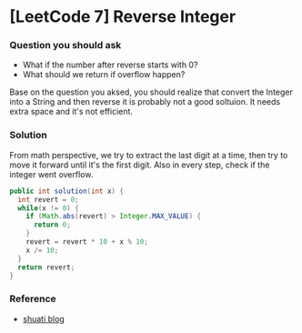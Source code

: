 # [LeetCode 7] Reverse Integer 

### Question you should ask
* What if the number after reverse starts with 0?
* What should we return if overflow happen?

Base on the question you aksed, you should realize that convert the Integer into a String and then reverse it is probably not a good soltuion. It needs extra space and it's not efficient.

### Solution
From math perspective, we try to extract the last digit at a time, then try to move it forward until it's the first digit. Also in every step, check if the integer went overflow.  

```java
public int solution(int x) {
  int revert = 0;
  while(x != 0) {
    if (Math.abs(revert) > Integer.MAX_VALUE) {
      return 0;  
    }
    revert = revert * 10 + x % 10;
    x /= 10;
  }
  return revert;
}

```
### Reference
* [shuati blog](http://www.shuatiblog.com/blog/2014/04/28/reverse-integer/)




